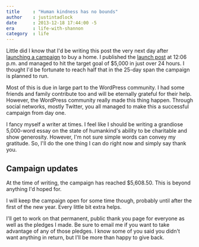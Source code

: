 ```yaml
---
title     : "Human kindness has no bounds"
author    : justintadlock
date      : 2013-12-18 17:44:00 -5
era       : life-with-shannon
category  : life
---
```


Little did I know that I'd be writing this post the very next day after [launching a campaign](https://www.crowdtilt.com/campaigns/help-buy-a-house-for-christmas) to buy a home.  I published the [launch post](http://justintadlock.com/archives/2013/12/17/help-me-get-a-house-for-christmas) at 12:06 p.m. and managed to hit the target goal of $5,000 in just over 24 hours.  I thought I'd be fortunate to reach half that in the 25-day span the campaign is planned to run.

Most of this is due in large part to the WordPress community.  I had some friends and family contribute too and will be eternally grateful for their help.  However, the WordPress community really made this thing happen.  Through social networks, mostly Twitter, you all managed to make this a successful campaign from day one.

I fancy myself a writer at times.  I feel like I should be writing a grandiose 5,000-word essay on the state of humankind's ability to be charitable and show generosity.  However, I'm not sure simple words can convey my gratitude.  So, I'll do the one thing I can do right now and simply say thank you.

## Campaign updates

At the time of writing, the campaign has reached $5,608.50.  This is beyond anything I'd hoped for.

I will keep the campaign open for some time though, probably until after the first of the new year.  Every little bit extra helps.

I'll get to work on that permanent, public thank you page for everyone as well as the pledges I made.  Be sure to email me if you want to take advantage of any of those pledges.  I know some of you said you didn't want anything in return, but I'll be more than happy to give back.
